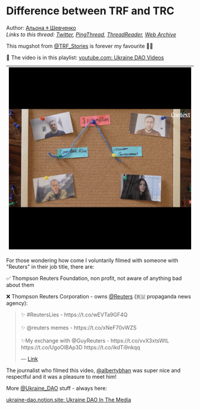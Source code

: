 # Difference between TRF and TRC

Author: [Альона ꑭ Шевченко](https://twitter.com/cryptodrftng)  
*Links to this thread: [Twitter](https://twitter.com/cryptodrftng/status/1539737090266636288), [PingThread](https://pingthread.com/thread/1539737090266636288), [ThreadReader](https://threadreaderapp.com/thread/1539737090266636288.html), [Web Archive](https://web.archive.org/web/*/https://twitter.com/cryptodrftng/status/1539737090266636288)*

This mugshot from [@TRF_Stories](https://twitter.com/TRF_Stories) is forever my favourite 💞😂

🎥 The video is in this playlist: 
[youtube.com: Ukraine DAO Videos](https://youtube.com/playlist?list=PL2DxlhavC4ms4G_vxHXe7gyh8__W6TEH_)

| [![](/media/1539737337298575362/3_1539737085128613891.jpg)](/media/1539737337298575362/3_1539737085128613891.jpg) |
| :-: |

For those wondering how come I voluntarily filmed with someone with "Reuters" in their job title,
there are:

✅ Thompson Reuters Foundation, non profit, not aware of anything bad about them 

❌ Thompson Reuters Corporation - owns [@Reuters](https://twitter.com/Reuters) (🇷🇺 propaganda news agency):

<blockquote class="twitter-tweet">
    <p lang="en" dir="ltr">
    ✨ #ReutersLies - https://t.co/wEVTa9GF4Q<br />
    <br />
    ✨ @reuters memes - https://t.co/xNeF70vWZS<br />
    <br />
    ✨My exchange with @GuyReuters - https://t.co/vvX3xtsWtL https://t.co/UgoOlBAp3D https://t.co/ikdTi9nkqq<br />
    </p>
    &mdash; <a href="https://twitter.com/cryptodrftng/status/1535384484811575296">Link</a>
</blockquote>

The journalist who filmed this video, [@albertybhan](https://twitter.com/albertybhan) was super nice and respectful and it was a pleasure to meet him! 

More [@Ukraine_DAO](https://twitter.com/Ukraine_DAO) stuff - always here: 

[ukraine-dao.notion.site: Ukraine DAO In The Media](https://ukraine-dao.notion.site/Ukraine-DAO-In-The-Media-1c195f6501544dfea095f94eba74e38f)
